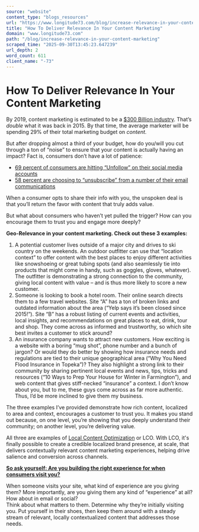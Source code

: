 ```yaml
---
source: "website"
content_type: "blogs_resources"
url: "https://www.longitude73.com/blog/increase-relevance-in-your-content-marketing"
title: "How To Deliver Relevance In Your Content Marketing"
domain: "www.longitude73.com"
path: "/blog/increase-relevance-in-your-content-marketing"
scraped_time: "2025-09-30T13:45:23.647239"
url_depth: 2
word_count: 611
client_name: "-73"
---
```


# How To Deliver Relevance In Your Content Marketing

By 2019, content marketing is estimated to be a [$300 Billion industry](https://contently.com/strategist/2015/10/29/13-stats-that-should-thrill-cmos/). That’s _double_ what it was back in 2015. By that time, the average marketer will be spending 29% of their total marketing budget on _content._

But after dropping almost a third of your budget, how do you/will you cut through a ton of “noise” to ensure that your content is actually having an impact? Fact is, consumers don’t have a lot of patience:

* [69 percent of consumers are hitting “Unfollow” on their social media accounts](https://www.business2community.com/infographics/contextualized-content-marketing-nutshell-infographic-01848856#zRO8PldmuGOHybk1.97)
* [58 percent are choosing to “unsubscribe” from a number of their email communications](https://www.business2community.com/infographics/contextualized-content-marketing-nutshell-infographic-01848856#zRO8PldmuGOHybk1.97)

When a consumer opts to share their info with you, the unspoken deal is that you’ll return the favor with content that truly adds value.

But what about consumers who haven’t yet pulled the trigger? How can you encourage them to trust you and engage more deeply?

**Geo-Relevance in your content marketing. Check out these 3 examples:**

1. A potential customer lives outside of a major city and drives to ski country on the weekends. An outdoor outfitter can use that “location context” to offer content with the best places to enjoy different activities like snowshoeing or great tubing spots (and also seamlessly tie into products that might come in handy, such as goggles, gloves, whatever). The outfitter is demonstrating a strong connection to the community, giving local content with value – and is thus more likely to score a new customer.
2. Someone is looking to book a hotel room. Their online search directs them to a few travel websites. Site “A” has a ton of broken links and outdated information about the area (“Yelp says it’s been closed since 2015!”). Site “B” has a robust listing of current events and activities, local insights, and recommendations on great places to eat, drink, tour and shop. They come across as informed and trustworthy, so which site best invites a customer to stick around?
3. An insurance company wants to attract new customers. How exciting is a website with a boring “mug shot”, phone number and a bunch of jargon? Or would they do better by showing how insurance needs and regulations are tied to their unique geographical area (“Why You Need Flood Insurance in Topeka”)? They also highlight a strong link to their community by sharing pertinent local events and news, tips, tricks and resources (“10 Ways to Prep Your House for Winter in Farmington”), and web content that gives stiff-necked “insurance” a context. I don’t know about you, but to me, these guys come across as far more authentic. Thus, I’d be more inclined to give them my business.

The three examples I’ve provided demonstrate how rich content, localized to area and context, encourages a customer to trust you. It makes you stand out because, on one level, you’re showing that you deeply understand their community; on another level, you’re delivering value.

All three are examples of [Local Content Optimization](http://americantownsmedia.com/platform) or LCO. With LCO, it's finally possible to create a credible localized brand presence, at scale, that delivers contextually relevant content marketing experiences, helping drive salience and conversion across channels.

[**So ask yourself: Are you building the right experience for when consumers visit you?**](/blog/the-local-brew-16-local-marketing-excuses)

When someone visits your site, what kind of experience are you giving them? More importantly, are you giving them any kind of “experience” at all? How about in email or social?  
Think about what matters to them. Determine why they’re initially visiting you. Put yourself in their shoes, then keep them around with a steady stream of relevant, locally contextualized content that addresses those needs.